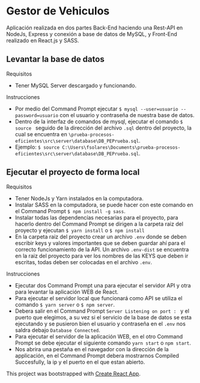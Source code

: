 # Gestor de Vehiculos

Aplicación realizada en dos partes Back-End haciendo una Rest-API en NodeJs, Express y conexión a base de datos de MySQL, y Front-End realizado en React.js y SASS.

## Levantar la base de datos
Requisitos
  - Tener MySQL Server descargado y funcionando.
 
Instrucciones
  - Por medio del Command Prompt ejecutar ```$ mysql --user=usuario --password=usuario``` con el usuario y contraseña de nuestra base de datos.
  - Dentro de la interfaz de comandos de mysql, ejecutar el comando ```$ source ``` seguido de la dirección del archivo ```.sql``` dentro del proyecto, la cual se encuentra en ```\prueba-procesos-eficientes\src\server\database\DB_PEPrueba.sql```.
  - Ejemplo: ```$ source C:\Users\fsolares\Documents\prueba-procesos-eficientes\src\server\database\DB_PEPrueba.sql```.

## Ejecutar el proyecto de forma local
Requisitos
  - Tener NodeJs y Yarn instalados en la computadora.
  - Instalar SASS en la computadora, se puede hacer con este comando en el Command Prompt ```$ npm install -g sass```.
  - Instalar todas las dependencías necesarias para el proyecto, para hacerlo dentro del Command Prompt se dirigen a la carpeta raiz del proyecto y ejecutan ```$ yarn install``` o ```$ npm install```
  - En la carpeta raiz del proyecto crear un archivo ```.env``` donde se deben escribir keys y valores importantes que se deben guardar ahí para el correcto funcionamiento de la API. Un archivo ```.env-dist``` se encuentra en la raiz del proyecto para ver los nombres de las KEYS que deben ir escritas, todas deben ser colocadas en el archivo ```.env```.
  
Instrucciones
  - Ejecutar dos Command Prompt una para ejecutar el servidor API y otra para levantar la aplicación WEB de React.
  - Para ejecutar el servidor local que funcionará como API se utiliza el comando ```$ yarn server``` o ```$ npm server```.
  - Debera salir en el Command Prompt ```Server Listening on port : ``` y el puerto que elegimos, a su vez si el servicio de la base de datos se esta ejecutando y se pusieron bien el usuario y contraseña en el ```.env``` nos saldra debajo ```Database Connected```.
  - Para ejecutar el servidor de la aplicación WEB, en el otro Command Prompt se debe ejecutar el siguiente comando ```yarn start``` o ```npm start```.
  - Nos abrira una pestaña en el navegador con la dirección de la applicación, en el Command Prompt debera mostrarnos Compiled Succesfully, la ip y el puerto en el que estan abierto.


This project was bootstrapped with [Create React App](https://github.com/facebook/create-react-app).